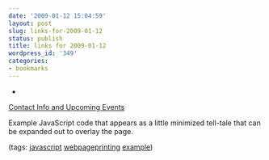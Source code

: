 ```yaml
---
date: '2009-01-12 15:04:59'
layout: post
slug: links-for-2009-01-12
status: publish
title: links for 2009-01-12
wordpress_id: '349'
categories:
- bookmarks
---
```


  * 
                

[Contact Info and Upcoming Events](http://rhizohm.net/contact.html)


                

Example JavaScript code that appears as a little minimized tell-tale that can be expanded out to overlay the page.


                

(tags: [javascript](http://delicious.com/eob/javascript) [webpageprinting](http://delicious.com/eob/webpageprinting) [example](http://delicious.com/eob/example))


            
